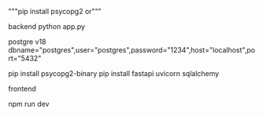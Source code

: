 """pip install psycopg2 or""" 

backend
python app.py

postgre v18
dbname="postgres",user="postgres",password="1234",host="localhost",port="5432"

pip install psycopg2-binary
pip install fastapi uvicorn sqlalchemy

frontend

npm run dev




